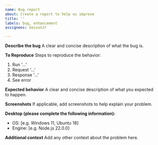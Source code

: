 ```yaml
---
name: Bug report
about: Create a report to help us improve
title: ''
labels: bug, enhancement
assignees: GeisonJr

---
```


**Describe the bug**
A clear and concise description of what the bug is.

**To Reproduce**
Steps to reproduce the behavior:
1. Run '...'
2. Request '...'
3. Response '...'
4. See error

**Expected behavior**
A clear and concise description of what you expected to happen.

**Screenshots**
If applicable, add screenshots to help explain your problem.

**Desktop (please complete the following information):**
 - OS: [e.g. Windows 11, Ubuntu 18]
 - Engine: [e.g. Node.js 22.0.0]

**Additional context**
Add any other context about the problem here.
